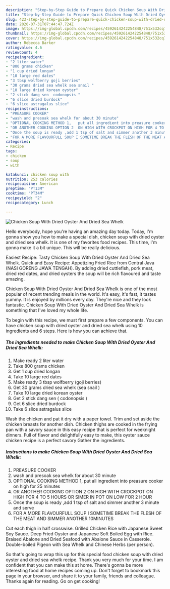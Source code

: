 ```yaml
---
description: "Step-by-Step Guide to Prepare Quick Chicken Soup With Dried Oyster And Dried Sea Whelk"
title: "Step-by-Step Guide to Prepare Quick Chicken Soup With Dried Oyster And Dried Sea Whelk"
slug: 423-step-by-step-guide-to-prepare-quick-chicken-soup-with-dried-oyster-and-dried-sea-whelk
date: 2020-07-31T07:44:47.724Z
image: https://img-global.cpcdn.com/recipes/4592614242254848/751x532cq70/chicken-soup-with-dried-oyster-and-dried-sea-whelk-recipe-main-photo.jpg
thumbnail: https://img-global.cpcdn.com/recipes/4592614242254848/751x532cq70/chicken-soup-with-dried-oyster-and-dried-sea-whelk-recipe-main-photo.jpg
cover: https://img-global.cpcdn.com/recipes/4592614242254848/751x532cq70/chicken-soup-with-dried-oyster-and-dried-sea-whelk-recipe-main-photo.jpg
author: Rebecca Barker
ratingvalue: 4.6
reviewcount: 4
recipeingredient:
- "2 liter water"
- "800 grams chicken"
- "1 cup dried longan"
- "10 large red dates"
- "3 tbsp wolfberry goji berries"
- "30 grams dried sea whelk sea snail "
- "10 large dried korean oyster"
- "2 stick dang sen  codonopsis "
- "6 slice dried burdock"
- "6 slice astragalus slice"
recipeinstructions:
- "PREASURE COOKER"
- "wash and presoak sea whelk for about 30 minute"
- "OPTIONAL COOKING METHOD 1,   put all ingredient into preasure cooker on high for 25  minutes"
- "OR ANOTHER COOKING OPTION 2  ON HIGH WITH CROCKPOT ON HIGH FOR 4 TO 5 HOURS OR SIMER IN POT ON LOW FOR 2  HOUR"
- "Once the soup is ready ,add 1 tsp of salt and simmer another 3 minute and serve"
- "FOR A MORE FLAVOURFULL SOUP I SOMETIME BREAK THE FLESH OF THE MEAT AND SIMMER ANOTHER 10MINUTES"
categories:
- Recipe
tags:
- chicken
- soup
- with

katakunci: chicken soup with 
nutrition: 253 calories
recipecuisine: American
preptime: "PT13M"
cooktime: "PT34M"
recipeyield: "2"
recipecategory: Lunch

---
```



![Chicken Soup With Dried Oyster And Dried Sea Whelk](https://img-global.cpcdn.com/recipes/4592614242254848/751x532cq70/chicken-soup-with-dried-oyster-and-dried-sea-whelk-recipe-main-photo.jpg)

Hello everybody, hope you're having an amazing day today. Today, I'm gonna show you how to make a special dish, chicken soup with dried oyster and dried sea whelk. It is one of my favorites food recipes. This time, I'm gonna make it a bit unique. This will be really delicious.

Easiest Recipe: Tasty Chicken Soup With Dried Oyster And Dried Sea Whelk. Quick and Easy Recipe: Appetizing Fried Rice from Central Java (NASI GORENG JAWA TENGAH). By adding dried cuttlefish, pork meat, dried red dates, and dried oysters the soup will be rich flavoured and taste amazing.

Chicken Soup With Dried Oyster And Dried Sea Whelk is one of the most popular of recent trending meals in the world. It's easy, it's fast, it tastes yummy. It is enjoyed by millions every day. They're nice and they look fantastic. Chicken Soup With Dried Oyster And Dried Sea Whelk is something that I've loved my whole life.


To begin with this recipe, we must first prepare a few components. You can have chicken soup with dried oyster and dried sea whelk using 10 ingredients and 6 steps. Here is how you can achieve that.

<!--inarticleads1-->

##### The ingredients needed to make Chicken Soup With Dried Oyster And Dried Sea Whelk:

1. Make ready 2 liter water
1. Take 800 grams chicken
1. Get 1 cup dried longan
1. Take 10 large red dates
1. Make ready 3 tbsp wolfberry (goji berries)
1. Get 30 grams dried sea whelk (sea snail )
1. Take 10 large dried korean oyster
1. Get 2 stick dang sen ( codonopsis )
1. Get 6 slice dried burdock
1. Take 6 slice astragalus slice


Wash the chicken and pat it dry with a paper towel. Trim and set aside the chicken breasts for another dish. Chicken thighs are cooked in the frying pan with a savory sauce in this easy recipe that is perfect for weeknight dinners. Full of flavor and delightfully easy to make, this oyster sauce chicken recipe is a perfect savory Gather the ingredients. 

<!--inarticleads2-->

##### Instructions to make Chicken Soup With Dried Oyster And Dried Sea Whelk:

1. PREASURE COOKER
1. wash and presoak sea whelk for about 30 minute
1. OPTIONAL COOKING METHOD 1,   put all ingredient into preasure cooker on high for 25  minutes
1. OR ANOTHER COOKING OPTION 2  ON HIGH WITH CROCKPOT ON HIGH FOR 4 TO 5 HOURS OR SIMER IN POT ON LOW FOR 2  HOUR
1. Once the soup is ready ,add 1 tsp of salt and simmer another 3 minute and serve
1. FOR A MORE FLAVOURFULL SOUP I SOMETIME BREAK THE FLESH OF THE MEAT AND SIMMER ANOTHER 10MINUTES


Cut each thigh in half crosswise. Grilled Chicken Rice with Japanese Sweet Soy Sauce. Deep Fried Oyster and Japanese Soft Boiled Egg with Rice. Braised Abalone and Dried Seafood with Abalone Sauce in Casserole. Double-boiled Pigeon with Sea Whelk and Chinese Herbs (per person). 

So that's going to wrap this up for this special food chicken soup with dried oyster and dried sea whelk recipe. Thank you very much for your time. I am confident that you can make this at home. There's gonna be more interesting food at home recipes coming up. Don't forget to bookmark this page in your browser, and share it to your family, friends and colleague. Thanks again for reading. Go on get cooking!

